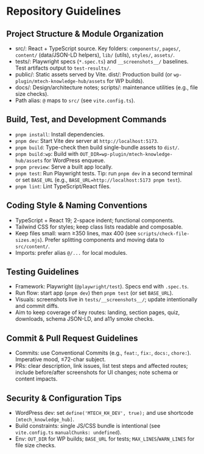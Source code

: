 # Repository Guidelines

## Project Structure & Module Organization
- src/: React + TypeScript source. Key folders: `components/`, `pages/`, `content/` (data/JSON-LD helpers), `lib/` (utils), `styles/`, `assets/`.
- tests/: Playwright specs (`*.spec.ts`) and `__screenshots__/` baselines. Test artifacts output to `test-results/`.
- public/: Static assets served by Vite. dist/: Production build (or `wp-plugin/mtech-knowledge-hub/assets` for WP builds).
- docs/: Design/architecture notes; scripts/: maintenance utilities (e.g., file size checks).
- Path alias: `@` maps to `src/` (see `vite.config.ts`).

## Build, Test, and Development Commands
- `pnpm install`: Install dependencies.
- `pnpm dev`: Start Vite dev server at `http://localhost:5173`.
- `pnpm build`: Type-check then build single-bundle assets to `dist/`.
- `pnpm build:wp`: Build with `OUT_DIR=wp-plugin/mtech-knowledge-hub/assets` for WordPress enqueue.
- `pnpm preview`: Serve a built app locally.
- `pnpm test`: Run Playwright tests. Tip: run `pnpm dev` in a second terminal or set `BASE_URL` (e.g., `BASE_URL=http://localhost:5173 pnpm test`).
- `pnpm lint`: Lint TypeScript/React files.

## Coding Style & Naming Conventions
- TypeScript + React 19; 2-space indent; functional components.
- Tailwind CSS for styles; keep class lists readable and composable.
- Keep files small: warn ≥350 lines, max 400 (see `scripts/check-file-sizes.mjs`). Prefer splitting components and moving data to `src/content/`.
- Imports: prefer alias `@/...` for local modules.

## Testing Guidelines
- Framework: Playwright (`@playwright/test`). Specs end with `.spec.ts`.
- Run flow: start app (`pnpm dev`) then `pnpm test` (or set `BASE_URL`).
- Visuals: screenshots live in `tests/__screenshots__/`; update intentionally and commit diffs.
- Aim to keep coverage of key routes: landing, section pages, quiz, downloads, schema JSON-LD, and a11y smoke checks.

## Commit & Pull Request Guidelines
- Commits: use Conventional Commits (e.g., `feat:`, `fix:`, `docs:`, `chore:`). Imperative mood, ≤72-char subject.
- PRs: clear description, link issues, list test steps and affected routes; include before/after screenshots for UI changes; note schema or content impacts.

## Security & Configuration Tips
- WordPress dev: set `define('MTECH_KH_DEV', true);` and use shortcode `[mtech_knowledge_hub]`.
- Build constraints: single JS/CSS bundle is intentional (see `vite.config.ts` `manualChunks: undefined`).
- Env: `OUT_DIR` for WP builds; `BASE_URL` for tests; `MAX_LINES`/`WARN_LINES` for file size checks.
